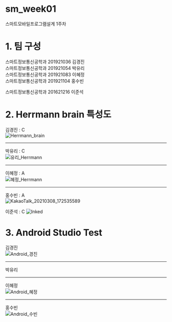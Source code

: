 # sm_week01
스마트모바일프로그램설계 1주차
# 1. 팀 구성   
  스마트정보통신공학과 201921036 김경진   
  스마트정보통신공학과 201921054 박유리   
  스마트정보통신공학과 201921083 이혜정   
  스마트정보통신공학과 201921104 홍수빈
  
  스마트정보통신공학과 201621216 이준석
# 2. Herrmann brain 특성도
  김경진 : C   
  ![Herrmann_brain](https://user-images.githubusercontent.com/57963888/110299358-e8f7a600-8038-11eb-8157-722e89ea0ebc.jpg)   
  ***   
  
  박유리 : C  
  ![유리_Herrmann](https://user-images.githubusercontent.com/57963888/110300975-eac26900-803a-11eb-9181-c684404e8850.jpg)   
  ***   
  
  이혜정 : A   
  ![혜정_Herrmann](https://user-images.githubusercontent.com/57963888/110299127-aa61eb80-8038-11eb-9b8d-f5fe942c11d5.jpg)  
  ***   
  
  홍수빈 : A   
  ![KakaoTalk_20210308_172535589](https://user-images.githubusercontent.com/76034369/110294599-65878600-8033-11eb-9206-55f5aae1f11a.png)  
  
  이준석 : C
  ![Inked](https://user-images.githubusercontent.com/79889548/111032724-f8b82580-8450-11eb-82d8-9bcfb60d909e.jpg)

  
# 3. Android Studio Test   
  김경진   
  ![Android_경진](https://user-images.githubusercontent.com/57963888/110302278-696bd600-803c-11eb-880c-484a41f1b574.jpg)   
  ***   
  박유리   
  
  ***   
  이혜정   
  ![Android_혜정](https://user-images.githubusercontent.com/57963888/110301726-c0bd7680-803b-11eb-98a2-8911940ffc4c.jpg)   
  ***   
  홍수빈   
  ![Android_수빈](https://user-images.githubusercontent.com/57963888/110301838-ec406100-803b-11eb-9596-52c08b36340c.jpg)   


